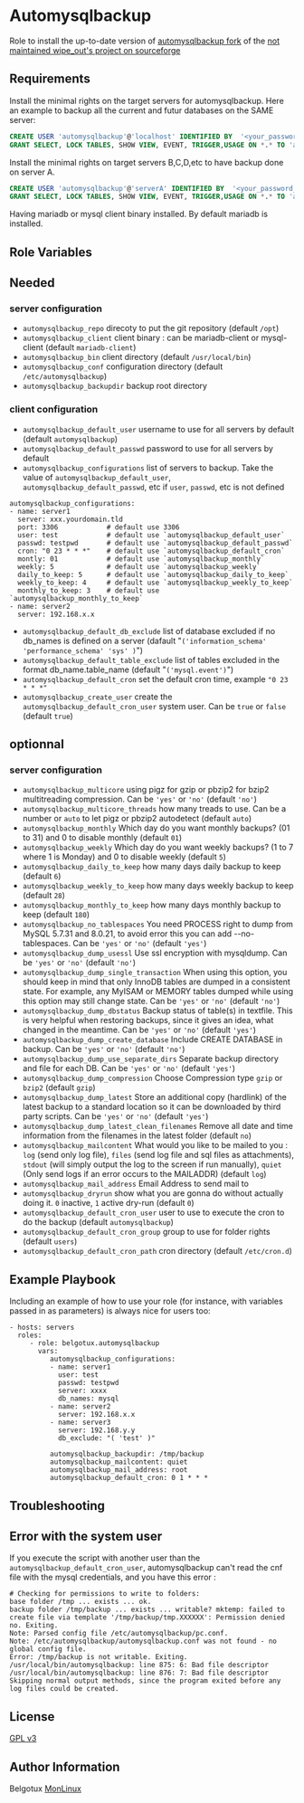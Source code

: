 Automysqlbackup
=========

Role to install the up-to-date version of [automysqlbackup fork](https://github.com/belgotux/automysqlbackup) of the [not maintained wipe_out's project on sourceforge](https://sourceforge.net/projects/automysqlbackup/)

Requirements
------------

Install the minimal rights on the target servers for automysqlbackup. Here an example to backup all the current and futur databases on the SAME server: 
```sql
CREATE USER 'automysqlbackup'@'localhost' IDENTIFIED BY  '<your_password_secret>';
GRANT SELECT, LOCK TABLES, SHOW VIEW, EVENT, TRIGGER,USAGE ON *.* TO 'automysqlbackup'@'localhost' ;
```

Install the minimal rights on target servers B,C,D,etc to have backup done on server A.
```sql
CREATE USER 'automysqlbackup'@'serverA' IDENTIFIED BY  '<your_password_secret>';
GRANT SELECT, LOCK TABLES, SHOW VIEW, EVENT, TRIGGER,USAGE ON *.* TO 'automysqlbackup'@'serverA' ;
```

Having mariadb or mysql client binary installed. By default mariadb is installed.

Role Variables
--------------

## Needed
### server configuration
- `automysqlbackup_repo` direcoty to put the git repository (default `/opt`)
- `automysqlbackup_client` client binary : can be mariadb-client or mysql-client (default `mariadb-client`)
- `automysqlbackup_bin` client directory (default `/usr/local/bin`)
- `automysqlbackup_conf` configuration directory (default `/etc/automysqlbackup`)
- `automysqlbackup_backupdir` backup root directory
### client configuration
- `automysqlbackup_default_user` username to use for all servers by default (default `automysqlbackup`)
- `automysqlbackup_default_passwd` password to use for all servers by default
- `automysqlbackup_configurations` list of servers to backup. Take the value of `automysqlbackup_default_user`, `automysqlbackup_default_passwd`, etc if `user`, `passwd`, etc is not defined
```
automysqlbackup_configurations:
- name: server1
  server: xxx.yourdomain.tld
  port: 3306            # default use 3306
  user: test            # default use `automysqlbackup_default_user`
  passwd: testpwd       # default use `automysqlbackup_default_passwd`
  cron: "0 23 * * *"    # default use `automysqlbackup_default_cron`
  montly: 01            # default use `automysqlbackup_monthly`
  weekly: 5             # default use `automysqlbackup_weekly`
  daily_to_keep: 5      # default use `automysqlbackup_daily_to_keep`
  weekly_to_keep: 4     # default use `automysqlbackup_weekly_to_keep`
  monthly_to_keep: 3    # default use `automysqlbackup_monthly_to_keep`
- name: server2
  server: 192.168.x.x
```
- `automysqlbackup_default_db_exclude` list of database excluded if no db_names is defined on a server (dafault "`('information_schema' 'performance_schema' 'sys' )`")
- `automysqlbackup_default_table_exclude` list of tables excluded in the format db_name.table_name (default "`('mysql.event')`")
- `automysqlbackup_default_cron` set the default cron time, example `"0 23 * * *"`
- `automysqlbackup_create_user` create the `automysqlbackup_default_cron_user` system user. Can be `true` or `false` (default `true`)

## optionnal
### server configuration
- `automysqlbackup_multicore` using pigz for gzip or pbzip2 for bzip2 multitreading compression. Can be `'yes'` or `'no'` (default `'no'`)
- `automysqlbackup_multicore_threads` how many treads to use. Can be a number or `auto` to let pigz or pbzip2 autodetect (default `auto`)
- `automysqlbackup_monthly` Which day do you want monthly backups? (01 to 31) and 0 to disable monthly (default `01`)
- `automysqlbackup_weekly` Which day do you want weekly backups? (1 to 7 where 1 is Monday) and 0 to disable weekly (default `5`)
- `automysqlbackup_daily_to_keep` how many days daily backup to keep (default `6`)
- `automysqlbackup_weekly_to_keep` how many days weekly backup to keep (default `28`)
- `automysqlbackup_monthly_to_keep` how many days monthly backup to keep (default `180`)
- `automysqlbackup_no_tablespaces` You need PROCESS right to dump from MySQL 5.7.31 and 8.0.21, to avoid error this you can add --no-tablespaces. Can be `'yes'` or `'no'` (default `'yes'`)
- `automysqlbackup_dump_usessl` Use ssl encryption with mysqldump. Can be `'yes'` or `'no'` (default `'no'`)
- `automysqlbackup_dump_single_transaction` When using this option, you should keep in mind that only InnoDB tables are dumped in a consistent state. For example, any MyISAM or MEMORY tables dumped while using this option may still change state. Can be `'yes'` or `'no'` (default `'no'`)
- `automysqlbackup_dump_dbstatus` Backup status of table(s) in textfile. This is very helpful when restoring backups, since it gives an idea, what changed in the meantime. Can be `'yes'` or `'no'` (default `'yes'`)
- `automysqlbackup_dump_create_database` Include CREATE DATABASE in backup. Can be `'yes'` or `'no'` (default `'no'`)
- `automysqlbackup_dump_use_separate_dirs` Separate backup directory and file for each DB. Can be `'yes'` or `'no'` (default `'yes'`)
- `automysqlbackup_dump_compression` Choose Compression type `gzip` or `bzip2` (default `gzip`)
- `automysqlbackup_dump_latest` Store an additional copy (hardlink) of the latest backup to a standard location so it can be downloaded by third party scripts. Can be `'yes'` or `'no'` (default `'yes'`)
- `automysqlbackup_dump_latest_clean_filenames` Remove all date and time information from the filenames in the latest folder (default `no`)
- `automysqlbackup_mailcontent` What would you like to be mailed to you : `log` (send only log file), `files` (send log file and sql files as attachments), `stdout` (will simply output the log to the screen if run manually), `quiet` (Only send logs if an error occurs to the MAILADDR) (default `log`)
- `automysqlbackup_mail_address` Email Address to send mail to
- `automysqlbackup_dryrun` show what you are gonna do without actually doing it. `0` inactive, `1` active dry-run (default `0`)
- `automysqlbackup_default_cron_user` user to use to execute the cron to do the backup (default `automysqlbackup`)
- `automysqlbackup_default_cron_group` group to use for folder rights (default `users`)
- `automysqlbackup_default_cron_path` cron directory (default `/etc/cron.d`)

Example Playbook
----------------

Including an example of how to use your role (for instance, with variables passed in as parameters) is always nice for users too:

    - hosts: servers
      roles:
         - role: belgotux.automysqlbackup
           vars:
              automysqlbackup_configurations:
              - name: server1
                user: test
                passwd: testpwd
                server: xxxx
                db_names: mysql
              - name: server2
                server: 192.168.x.x
              - name: server3
                server: 192.168.y.y
                db_exclude: "( 'test' )"

              automysqlbackup_backupdir: /tmp/backup
              automysqlbackup_mailcontent: quiet
              automysqlbackup_mail_address: root
              automysqlbackup_default_cron: 0 1 * * *

Troubleshooting
---------------
## Error with the system user
If you execute the script with another user than the `automysqlbackup_default_cron_user`, automysqlbackup can't read the cnf file with the mysql credentials, and you have this error :
```
# Checking for permissions to write to folders:
base folder /tmp ... exists ... ok.
backup folder /tmp/backup ... exists ... writable? mktemp: failed to create file via template '/tmp/backup/tmp.XXXXXX': Permission denied
no. Exiting.
Note: Parsed config file /etc/automysqlbackup/pc.conf.
Note: /etc/automysqlbackup/automysqlbackup.conf was not found - no global config file.
Error: /tmp/backup is not writable. Exiting.
/usr/local/bin/automysqlbackup: line 875: 6: Bad file descriptor
/usr/local/bin/automysqlbackup: line 876: 7: Bad file descriptor
Skipping normal output methods, since the program exited before any log files could be created.
```  

License
-------

[GPL v3](https://www.gnu.org/licenses/gpl-3.0.en.html)

Author Information
------------------

Belgotux
[MonLinux](https://www.monlinux.net)

